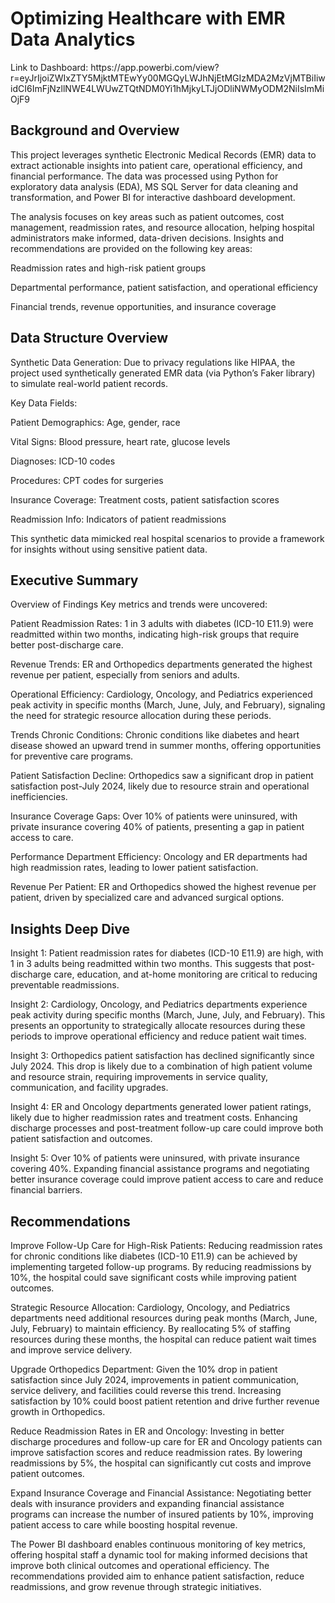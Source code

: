 <h1>Optimizing Healthcare with EMR Data Analytics</h1>
Link to Dashboard: https://app.powerbi.com/view?r=eyJrIjoiZWIxZTY5MjktMTEwYy00MGQyLWJhNjEtMGIzMDA2MzVjMTBiIiwidCI6ImFjNzllNWE4LWUwZTQtNDM0Yi1hMjkyLTJjODliNWMyODM2NiIsImMiOjF9

## Background and Overview
This project leverages synthetic Electronic Medical Records (EMR) data to extract actionable insights into patient care, operational efficiency, and financial performance. The data was processed using Python for exploratory data analysis (EDA), MS SQL Server for data cleaning and transformation, and Power BI for interactive dashboard development.

The analysis focuses on key areas such as patient outcomes, cost management, readmission rates, and resource allocation, helping hospital administrators make informed, data-driven decisions. Insights and recommendations are provided on the following key areas:

Readmission rates and high-risk patient groups

Departmental performance, patient satisfaction, and operational efficiency

Financial trends, revenue opportunities, and insurance coverage

## Data Structure Overview
Synthetic Data Generation: Due to privacy regulations like HIPAA, the project used synthetically generated EMR data (via Python’s Faker library) to simulate real-world patient records.

Key Data Fields:

Patient Demographics: Age, gender, race

Vital Signs: Blood pressure, heart rate, glucose levels

Diagnoses: ICD-10 codes

Procedures: CPT codes for surgeries

Insurance Coverage: Treatment costs, patient satisfaction scores

Readmission Info: Indicators of patient readmissions

This synthetic data mimicked real hospital scenarios to provide a framework for insights without using sensitive patient data.

## Executive Summary
Overview of Findings
Key metrics and trends were uncovered:

Patient Readmission Rates: 1 in 3 adults with diabetes (ICD-10 E11.9) were readmitted within two months, indicating high-risk groups that require better post-discharge care.

Revenue Trends: ER and Orthopedics departments generated the highest revenue per patient, especially from seniors and adults.

Operational Efficiency: Cardiology, Oncology, and Pediatrics experienced peak activity in specific months (March, June, July, and February), signaling the need for strategic resource allocation during these periods.

Trends
Chronic Conditions: Chronic conditions like diabetes and heart disease showed an upward trend in summer months, offering opportunities for preventive care programs.

Patient Satisfaction Decline: Orthopedics saw a significant drop in patient satisfaction post-July 2024, likely due to resource strain and operational inefficiencies.

Insurance Coverage Gaps: Over 10% of patients were uninsured, with private insurance covering 40% of patients, presenting a gap in patient access to care.

Performance
Department Efficiency: Oncology and ER departments had high readmission rates, leading to lower patient satisfaction.

Revenue Per Patient: ER and Orthopedics showed the highest revenue per patient, driven by specialized care and advanced surgical options.

## Insights Deep Dive
Insight 1: Patient readmission rates for diabetes (ICD-10 E11.9) are high, with 1 in 3 adults being readmitted within two months. This suggests that post-discharge care, education, and at-home monitoring are critical to reducing preventable readmissions.

Insight 2: Cardiology, Oncology, and Pediatrics departments experience peak activity during specific months (March, June, July, and February). This presents an opportunity to strategically allocate resources during these periods to improve operational efficiency and reduce patient wait times.

Insight 3: Orthopedics patient satisfaction has declined significantly since July 2024. This drop is likely due to a combination of high patient volume and resource strain, requiring improvements in service quality, communication, and facility upgrades.

Insight 4: ER and Oncology departments generated lower patient ratings, likely due to higher readmission rates and treatment costs. Enhancing discharge processes and post-treatment follow-up care could improve both patient satisfaction and outcomes.

Insight 5: Over 10% of patients were uninsured, with private insurance covering 40%. Expanding financial assistance programs and negotiating better insurance coverage could improve patient access to care and reduce financial barriers.

## Recommendations
Improve Follow-Up Care for High-Risk Patients: Reducing readmission rates for chronic conditions like diabetes (ICD-10 E11.9) can be achieved by implementing targeted follow-up programs. By reducing readmissions by 10%, the hospital could save significant costs while improving patient outcomes.

Strategic Resource Allocation: Cardiology, Oncology, and Pediatrics departments need additional resources during peak months (March, June, July, February) to maintain efficiency. By reallocating 5% of staffing resources during these months, the hospital can reduce patient wait times and improve service delivery.

Upgrade Orthopedics Department: Given the 10% drop in patient satisfaction since July 2024, improvements in patient communication, service delivery, and facilities could reverse this trend. Increasing satisfaction by 10% could boost patient retention and drive further revenue growth in Orthopedics.

Reduce Readmission Rates in ER and Oncology: Investing in better discharge procedures and follow-up care for ER and Oncology patients can improve satisfaction scores and reduce readmission rates. By lowering readmissions by 5%, the hospital can significantly cut costs and improve patient outcomes.

Expand Insurance Coverage and Financial Assistance: Negotiating better deals with insurance providers and expanding financial assistance programs can increase the number of insured patients by 10%, improving patient access to care while boosting hospital revenue.



The Power BI dashboard enables continuous monitoring of key metrics, offering hospital staff a dynamic tool for making informed decisions that improve both clinical outcomes and operational efficiency. The recommendations provided aim to enhance patient satisfaction, reduce readmissions, and grow revenue through strategic initiatives.
